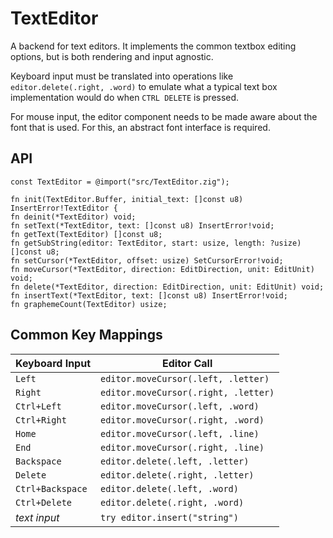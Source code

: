 # TextEditor

A backend for text editors. It implements the common textbox editing options, but is both rendering and input agnostic.

Keyboard input must be translated into operations like `editor.delete(.right, .word)` to emulate what a typical text box implementation would do when `CTRL DELETE` is pressed.

For mouse input, the editor component needs to be made aware about the font that is used. For this, an abstract font interface is required.

## API

```zig
const TextEditor = @import("src/TextEditor.zig");

fn init(TextEditor.Buffer, initial_text: []const u8) InsertError!TextEditor {
fn deinit(*TextEditor) void;
fn setText(*TextEditor, text: []const u8) InsertError!void;
fn getText(TextEditor) []const u8;
fn getSubString(editor: TextEditor, start: usize, length: ?usize) []const u8;
fn setCursor(*TextEditor, offset: usize) SetCursorError!void;
fn moveCursor(*TextEditor, direction: EditDirection, unit: EditUnit) void;
fn delete(*TextEditor, direction: EditDirection, unit: EditUnit) void;
fn insertText(*TextEditor, text: []const u8) InsertError!void;
fn graphemeCount(TextEditor) usize;
```

## Common Key Mappings

| Keyboard Input   | Editor Call                          |
| ---------------- | ------------------------------------ |
| `Left`           | `editor.moveCursor(.left, .letter)`  |
| `Right`          | `editor.moveCursor(.right, .letter)` |
| `Ctrl+Left`      | `editor.moveCursor(.left, .word)`    |
| `Ctrl+Right`     | `editor.moveCursor(.right, .word)`   |
| `Home`           | `editor.moveCursor(.left, .line)`    |
| `End`            | `editor.moveCursor(.right, .line)`   |
| `Backspace`      | `editor.delete(.left, .letter)`      |
| `Delete`         | `editor.delete(.right, .letter)`     |
| `Ctrl+Backspace` | `editor.delete(.left, .word)`        |
| `Ctrl+Delete`    | `editor.delete(.right, .word)`       |
| _text input_     | `try editor.insert("string")`        |
